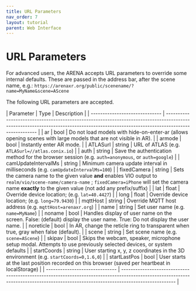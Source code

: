 ```yaml
---
title: URL Parameters
nav_order: 7
layout: tutorial
parent: Web Interface
---
```


# URL Parameters

For advanced users, the ARENA accepts URL parameters to override some internal defaults. These are passed in the address bar, after the scene name, e.g.:
`https://arenaxr.org/public/scenename/?name=MyName&scene=AScene`

The following URL parameters are accepted.

| Parameter | Type | Description |
| ------------------------------ | ----------------------------------------------------------------------------------------------------------------------------------------------------------------------------------- |
| ar | bool | Do not load models with hide-on-enter-ar (allows opening scenes with large models that are not visible in AR). |
| armode | bool | Instantly enter AR mode. |
| ATLASurl | string | URL of ATLAS (e.g. `ATLASurl=//atlas.conix.io`) |
| auth | string | Save the authentication method for the browser session (e.g. `auth=anonymous`, or `auth=google`) |
| camUpdateIntervalMs | string | Minimum camera update interval in milliseconds (e.g. `camUpdateIntervalMs=100`) |
| fixedCamera | string | Sets the camera name to the given value **and** enables VIO output to `realm/vio/scene-name/camera-name` ; `fixedCamera=iPhone` will set the camera name **exactly** to the given value (not add any prefix/suffix) |
| lat | float | Override device location; (e.g. `lat=40.4427`) |
| long | float | Override device location; (e.g. `long=79.9430`) |
| mqttHost | string | Override MQTT host address (e.g. `mqttHost=arenaxr.org`) |
| name | string | Set user name (e.g. `name=MyName`) |
| noname | bool | Handles display of user name on the screen. False: (default) display the user name. True: Do not display the user name. |
| noreticle | bool | In AR, change the reticle ring to transparent when true, gray when false (default). |
| scene | string | Set scene name (e.g. `scene=AScene`) |
| skipav | bool | Skips the webcam, speaker, microphone setup modal. Attempts to use previously selected devices, or system defaults |
| startCoords | string | User starting x, y, z coordinates in the 3D environment (e.g. `startCoords=0,1.6,0`) |
| startLastPos | bool | User starts at the last position recorded on this browser (saved per heartbeat in localStorage) |
| ------------------------------ | ----------------------------------------------------------------------------------------------------------------------------------------------------------------------------------- |
